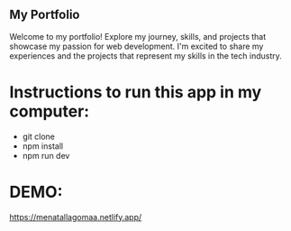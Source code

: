 ## My Portfolio

Welcome to my portfolio! Explore my journey, skills, and projects that showcase my passion for web development. I'm excited to share my experiences and the projects that represent my skills in the tech industry.

# Instructions to run this app in my computer:

- git clone
- npm install
- npm run dev

# DEMO:

https://menatallagomaa.netlify.app/
